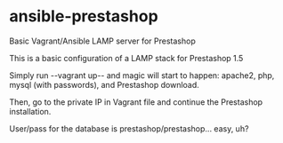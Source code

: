 # ansible-prestashop
Basic Vagrant/Ansible LAMP server for Prestashop

This is a basic configuration of a LAMP stack for Prestashop 1.5

Simply run --vagrant up-- and magic will start to happen: apache2, php, mysql (with passwords), and Prestashop download.

Then, go to the private IP in Vagrant file and continue the Prestashop installation.

User/pass for the database is prestashop/prestashop... easy, uh?
